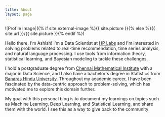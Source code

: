 ```yaml
---
title: About
layout: page
---
```

![Profile Image]({% if site.external-image %}{{ site.picture }}{% else %}{{ site.url }}/{{ site.picture }}{% endif %})

Hello there, I'm Ashish! I'm a Data Scientist at [HP Labs](https://www8.hp.com/us/en/hp-labs/index.html) and I'm interested in solving problems related to real-time recommendation, time series analysis, and natural language processing. I use tools from information theory, statistical learning, and Bayesian modeling to tackle these challenges.

I hold a postgraduate degree from [Chennai Mathematical Institute](https://www.cmi.ac.in/) with a major in Data Science, and I also have a bachelor's degree in Statistics from [Banaras Hindu University](https://www.bhu.ac.in/). Throughout my academic career, I have been fascinated by the data-centric approach to problem-solving, which has motivated me to explore this domain further.

My goal with this personal blog is to document my learnings on topics such as Machine Learning, Deep Learning, and Statistical Learning, and share them with the world. I see this as a way to give back to the community